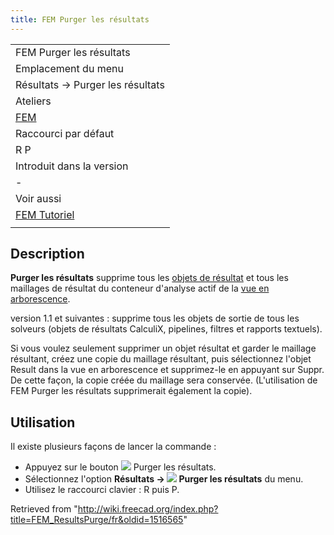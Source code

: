 ```yaml
---
title: FEM Purger les résultats
---
```

|  |
| --- |
| FEM Purger les résultats |
| Emplacement du menu |
| Résultats → Purger les résultats |
| Ateliers |
| [FEM](/FEM_Workbench/fr "FEM Workbench/fr") |
| Raccourci par défaut |
| R P |
| Introduit dans la version |
| - |
| Voir aussi |
| [FEM Tutoriel](/FEM_tutorial/fr "FEM tutorial/fr") |
|  |

## Description

**Purger les résultats** supprime tous les [objets de résultat](/FEM_ResultShow/fr "FEM ResultShow/fr") et tous les maillages de résultat du conteneur d'analyse actif de la [vue en arborescence](/Tree_view/fr "Tree view/fr").

version 1.1 et suivantes : supprime tous les objets de sortie de tous les solveurs (objets de résultats CalculiX, pipelines, filtres et rapports textuels).

Si vous voulez seulement supprimer un objet résultat et garder le maillage résultant, créez une copie du maillage résultant, puis sélectionnez l'objet Result dans la vue en arborescence et supprimez-le en appuyant sur Suppr. De cette façon, la copie créée du maillage sera conservée. (L'utilisation de FEM Purger les résultats supprimerait également la copie).

## Utilisation

Il existe plusieurs façons de lancer la commande :

* Appuyez sur le bouton ![](/images/FEM_ResultsPurge.svg) Purger les résultats.
* Sélectionnez l'option **Résultats → ![](/images/FEM_ResultsPurge.svg) Purger les résultats** du menu.
* Utilisez le raccourci clavier : R puis P.

Retrieved from "<http://wiki.freecad.org/index.php?title=FEM_ResultsPurge/fr&oldid=1516565>"